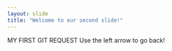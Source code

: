 ```yaml
---
layout: slide
title: "Welcome to our second slide!"
---
```

MY FIRST GIT REQUEST
Use the left arrow to go back!
